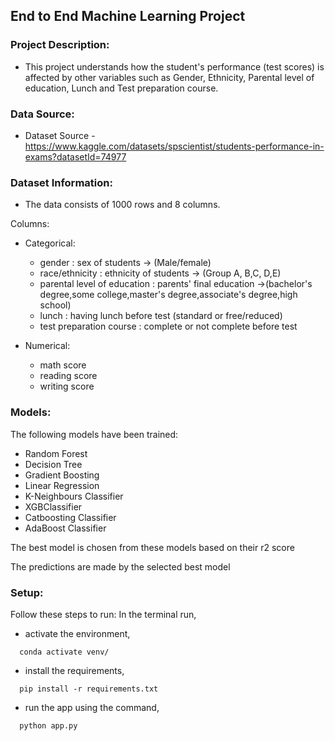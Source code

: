 ## End to End Machine Learning Project

### Project Description:
- This project understands how the student's performance (test scores) is affected by other variables such as Gender, Ethnicity, Parental level of education, Lunch and Test preparation course.

### Data Source:
- Dataset Source - https://www.kaggle.com/datasets/spscientist/students-performance-in-exams?datasetId=74977

### Dataset Information:
- The data consists of 1000 rows and 8 columns.

Columns:
- Categorical:
  - gender : sex of students -> (Male/female)
  - race/ethnicity : ethnicity of students -> (Group A, B,C, D,E)
  - parental level of education : parents' final education ->(bachelor's degree,some college,master's degree,associate's degree,high school)
  - lunch : having lunch before test (standard or free/reduced)
  - test preparation course : complete or not complete before test

- Numerical:
  - math score
  - reading score
  - writing score

### Models:
The following models have been trained:
- Random Forest
- Decision Tree
- Gradient Boosting 
- Linear Regression
- K-Neighbours Classifier
- XGBClassifier
- Catboosting Classifier
- AdaBoost Classifier

The best model is chosen from these models based on their r2 score

The predictions are made by the selected best model

### Setup:
Follow these steps to run:
In the terminal run,
- activate the environment,
```
  conda activate venv/
```
- install the requirements, 
```
  pip install -r requirements.txt
```
- run the app using the command, 
```
  python app.py
```  